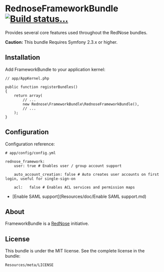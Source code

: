 RednoseFrameworkBundle [![Build status...](https://secure.travis-ci.org/rednose-public/RednoseFrameworkBundle.png?branch=master)](http://travis-ci.org/rednose-public/RednoseFrameworkBundle)
======================

Provides several core features used throughout the RedNose bundles.

**Caution:** This bundle Requires Symfony 2.3.x or higher.

Installation
------------
Add FrameworkBundle to your application kernel:

    // app/AppKernel.php

    public function registerBundles()
    {
        return array(
            // ...
            new Rednose\FrameworkBundle\RednoseFrameworkBundle(),
            // ...
        );
    }

Configuration
-------------
Configuration reference:

    # app/config/config.yml

    rednose_framework:
    	user: true # Enables user / group account support

		auto_account_creation: false # Auto creates user accounts on first login, useful for single-sign-on

        acl:   false # Enables ACL services and permission maps

* [Enable SAML support](Resources/doc/Enable SAML support.md)

About
-----

FrameworkBundle is a [RedNose](http://www.rednose.nl) initiative.

License
-------

This bundle is under the MIT license. See the complete license in the bundle:

    Resources/meta/LICENSE
